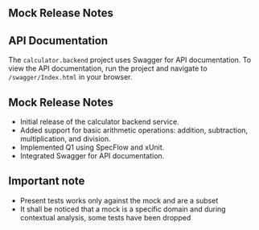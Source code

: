 ## Mock Release Notes
## API Documentation

The `calculator.backend` project uses Swagger for API documentation. To view the API documentation, run the project and navigate to `/swagger/Index.html` in your browser.

## Mock Release Notes

- Initial release of the calculator backend service.
- Added support for basic arithmetic operations: addition, subtraction, multiplication, and division.
- Implemented Q1 using SpecFlow and xUnit.
- Integrated Swagger for API documentation.

## Important note
- Present tests works only against the mock and are a subset
- It shall be noticed that a mock is a specific domain and during contextual analysis, some tests have been dropped
